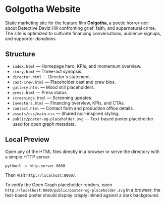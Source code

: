 # Golgotha Website

Static marketing site for the feature film **Golgotha**, a poetic horror-noir about Detective David Hill confronting grief, faith, and supernatural crime. The site is optimized to cultivate financing conversations, audience signups, and supporter donations.

## Structure

- `index.html` &mdash; Homepage hero, KPIs, and momentum overview.
- `story.html` &mdash; Three-act synopsis.
- `director.html` &mdash; Director's statement.
- `cast-crew.html` &mdash; Placeholder cast and crew bios.
- `gallery.html` &mdash; Mood still placeholders.
- `press.html` &mdash; Press status.
- `screenings.html` &mdash; Screening updates.
- `investors.html` &mdash; Financing overview, KPIs, and CTAs.
- `contact.html` &mdash; Contact form and production office details.
- `assets/css/main.css` &mdash; Shared noir-inspired styling.
- `public/poster-og-placeholder.svg` &mdash; Text-based poster placeholder used for open graph metadata.

## Local Preview

Open any of the HTML files directly in a browser or serve the directory with a simple HTTP server:

```bash
python3 -m http.server 8000
```

Then visit `http://localhost:8000/`.

To verify the Open Graph placeholder renders, open `http://localhost:8000/public/poster-og-placeholder.svg` in a browser; the text-based poster should display crisply inlined against a dark background.
